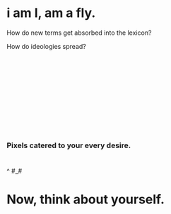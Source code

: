 # i am I, am a fly.

How do new terms get absorbed into the lexicon?

How do ideologies spread?


```













```


### Pixels catered to your every desire.

# # 
 ^
#_#

# Now, think about yourself.